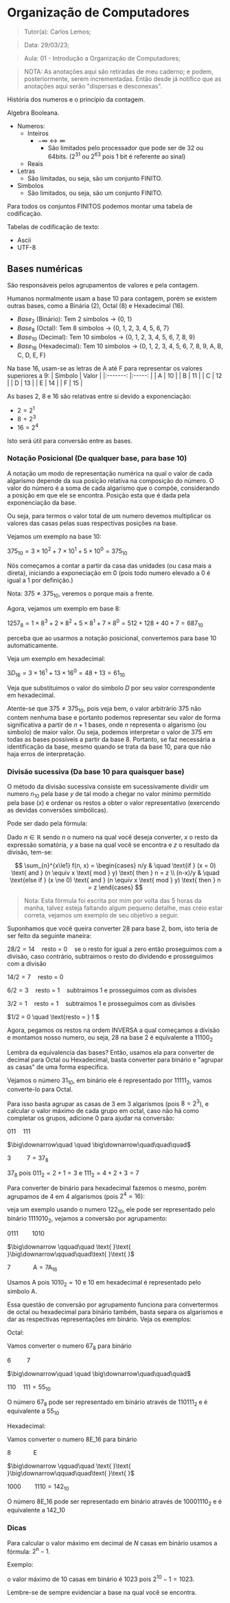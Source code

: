 # Organização de Computadores

> Tutor(a): Carlos Lemos;

> Data: 29/03/23;

> Aula: 01 - Introdução a Organização de Computadores;

> NOTA: As anotações aqui são retiradas de meu caderno; e podem, posteriormente, serem incrementadas. Então desde já notifico que as anotações aqui serão "dispersas e desconexas".

História dos numeros e o princípio da contagem.

Algebra Booleana.

- Numeros:
  - Inteiros
    - $-\infty\longleftrightarrow\infty$
      - São limitados pelo processador que pode ser de 32 ou 64bits. ($2^{31}$ ou $2^{63}$ pois 1 bit é referente ao sinal) 
  - Reais
- Letras
  - São limitadas, ou seja, são um conjunto FINITO.
- Simbolos
  - São limitados, ou seja, são um conjunto FINITO.

Para todos os conjuntos FINITOS podemos montar uma tabela de codificação.

Tabelas de codificação de texto:

- Ascii
- UTF-8

## Bases numéricas

São responsáveis pelos agrupamentos de valores e pela contagem.

Humanos normalmente usam a base 10 para contagem, porém se existem outras bases, como a Binária (2), Octal (8) e Hexadecimal (16).

- $Base_{2}$ (Binário): Tem 2 simbolos $\longrightarrow$ {0, 1}
- $Base_{8}$ (Octal): Tem 8 simbolos $\longrightarrow$ {0, 1, 2, 3, 4, 5, 6, 7}
- $Base_{10}$ (Decimal): Tem 10 simbolos $\longrightarrow$ {0, 1, 2, 3, 4, 5, 6, 7, 8, 9}
- $Base_{16}$ (Hexadecimal): Tem 10 simbolos $\longrightarrow$ {0, 1, 2, 3, 4, 5, 6, 7, 8, 9, A, B, C, D, E, F}

Na base 16, usam-se as letras de A até F para representar os valores superiores a 9:
| Simbolo  | Valor  |
|:-------: |:-----: |
|    A     |   10   |
|    B     |   11   |
|    C     |   12   |
|    D     |   13   |
|    E     |   14   |
|    F     |   15   |

As bases 2, 8 e 16 são relativas entre si devido a exponenciação:

- $2 = 2^{1}$
- $8 = 2^{3}$
- $16 = 2^{4}$

Isto será útil para conversão entre as bases.

### Notação Posicional (De qualquer base, para base 10)

A notação um modo de representação numérica na qual o valor de cada algarismo depende da sua posição relativa na composição do número. O valor do número é a soma de cada algarismo que o compõe, considerando a posição em que ele se encontra. Posição esta que é dada pela exponenciação da base.

Ou seja, para termos o valor total de um numero devemos multiplicar os valores das casas pelas suas respectivas posições na base.

Vejamos um exemplo na base 10:

$375_{10} = 3 \times 10^2 + 7 \times 10^1 + 5 \times 10^0 = 375_{10}$

Nós começamos a contar a partir da casa das unidades (ou casa mais a direta), iniciando a exponeciação em 0 (pois todo numero elevado a 0 é igual a 1 por definição.)

Nota: $375 \ne 375_{10}$, veremos o porque mais a frente.

Agora, vejamos um exemplo em base 8:

$1257_{8} = 1 \times 8^3 + 2 \times 8^2 + 5 \times 8^1 + 7 \times 8^0 = 512 + 128 + 40 + 7 = 687_{10}$

perceba que ao usarmos a notação posicional, convertemos para base 10 automaticamente.

Veja um exemplo em hexadecimal:

$3D_{16} = 3 \times 16^1 + 13 \times 16^0 = 48 + 13 = 61_{10}$

Veja que substituimos o valor do simbolo $D$ por seu valor correspondente em hexadecimal.

Atente-se que $375 \ne 375_{10}$, pois veja bem, o valor arbitrário $375$ não contem nenhuma base e portanto podemos representar seu valor de forma significativa a partir de $n+1$ bases, onde $n$ representa o algarismo (ou simbolo) de maior valor. Ou seja, podemos interpretar o valor de $375$ em todas as bases possiveis a partir da base $8$. Portanto, se faz necessária a identificação da base, mesmo quando se trata da base 10, para que não haja erros de interpretação.

### Divisão sucessiva (Da base 10 para quaisquer base)

O método da divisão sucessiva consiste em sucessivamente dividir um numero $n_{10}$ pela base $y$ de tal modo a chegar no valor minimo permitido pela base ($x$) e ordenar os restos a obter o valor representativo (exercendo as devidas conversões simbólicas).

Pode ser dado pela fórmula:

Dado $n\in\mathbb{R}$ sendo $n$ o numero na qual você deseja converter, $x$ o resto da expressão somatória, $y$ a base na qual você se encontra e $z$ o resultado da divisão, tem-se:

$$
\sum_{n}^{x\le1} f(n, x) =
\begin{cases}
  n/y    & \quad \text{if } (x = 0) \text{ and } (n \equiv x \text{ mod } y) \text{ then } n = z \\
  (n-x)/y & \quad \text{else if } (x \ne 0) \text{ and } (n \equiv x \text{ mod } y) \text{ then } n = z 
\end{cases} 
$$

> Nota: Esta fórmula foi escrita por mim por volta das 5 horas da manha, talvez esteja faltando algum pequeno detalhe, mas creio estar correta, vejamos um exemplo de seu objetivo a seguir.

Suponhamos que você queira converter 28 para base 2, bom, isto teria de ser feito da seguinte maneira:

$28/2 = 14 \quad \text{resto = } 0 \quad \text{se o resto for igual a zero então proseguimos com a divisão, caso contrário, subtraimos o resto do dividendo e prosseguimos com a divisão}$

$14/2 = 7 \quad \text{resto = } 0$

$6/2 = 3 \quad \text{resto = } 1 \quad \text{subtraimos } 1 \text{ e prosseguimos com as divisões}$

$3/2 = 1 \quad \text{resto = } 1 \quad \text{subtraimos } 1 \text{ e prosseguimos com as divisões}$

$1/2 = 0 \quad \text{resto = } 1 $

Agora, pegamos os restos na ordem INVERSA a qual começamos a divisão e montamos nosso numero, ou seja, $28$ na base $2$ é equivalente a $11100_2$

Lembra da equivalencia das bases? Então, usamos ela para converter de decimal para Octal ou Hexadecimal, basta converter para binário e "agrupar as casas" de uma forma especifica.

Vejamos o número $31_{10}$, em binário ele é representado por $11111_2$, vamos converte-lo para Octal.

Para isso basta agrupar as casas de 3 em 3 algarismos (pois $8 = 2^3$), e calcular o valor máximo de cada grupo em octal, caso não há como completar os grupos, adicione 0 para ajudar na conversão:

$011 \quad 111\qquad\quad$

$\big\downarrow\quad \quad \big\downarrow\quad\quad\quad$

$3\text{ }\quad\quad 7 = 37_{8}\text{ }$

$37_8$ pois $011_2 = 2 + 1 = 3$ e $111_2 = 4 + 2 + 3 = 7$

Para converter de binário para hexadecimal fazemos o mesmo, porém agrupamos de 4 em 4 algarismos (pois $2^4 = 16$):

veja um exemplo usando o numero $122_{10}$, ele pode ser representado pelo binário $1111010_2$, vejamos a conversão por agrupamento:


$0111 \qquad 1010\qquad\quad\text{ }\text{ }$

$\big\downarrow \qquad\quad \text{ }\text{ }\big\downarrow\qquad\quad\text{ }\text{ }$

$7\qquad\quad\text{ }\text{ }\text{A} = \text{7A}_{16}$

Usamos $\text{A}$ pois $1010_2 = 10$ e $10$ em hexadecimal é representado pelo simbolo $\text{A}$.

Essa questão de conversão por agrupamento funciona para convertermos de octal ou hexadecimal para binário também, basta separa os algarismos e dar as respectivas representações em binário. Veja os exemplos:

Octal:

Vamos converter o numero $67_8$ para binário

$6\text{ }\quad\quad 7\qquad\quad$

$\big\downarrow\quad \quad \big\downarrow\quad\quad\quad$

$110 \quad 111 = 55_{10}\text{ }$

O número $67_8$ pode ser representado em binário através de $110111_2$ e é equivalente a $55_{10}$

Hexadecimal:

Vamos converter o numero $\text{8E}\_{16}$ para binário

$8\qquad\quad\text{ }\text{ }\text{E}\qquad\quad\text{ }\text{ }$

$\big\downarrow \qquad\quad \text{ }\text{ }\big\downarrow\qquad\quad\text{ }\text{ }$

$1000 \qquad 1110  = 142_{10}$

O número $\text{8E}\_{16}$ pode ser representado em binário através de $10001110_{2}$ e é equivalente a $142\_{10}$

### Dicas

Para calcular o valor máximo em decimal de $N$ casas em binário usamos a fórmula: $2^\text{n}-1$.

Exemplo:

o valor máximo de 10 casas em binário é 1023 pois $2^{10}-1 = 1023$.

Lembre-se de sempre evidenciar a base na qual você se encontra.
